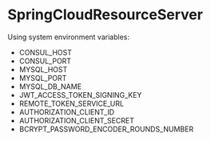 # SpringCloudResourceServer

Using system environment variables:
- CONSUL_HOST
- CONSUL_PORT
- MYSQL_HOST
- MYSQL_PORT
- MYSQL_DB_NAME
- JWT_ACCESS_TOKEN_SIGNING_KEY
- REMOTE_TOKEN_SERVICE_URL
- AUTHORIZATION_CLIENT_ID
- AUTHORIZATION_CLIENT_SECRET
- BCRYPT_PASSWORD_ENCODER_ROUNDS_NUMBER
